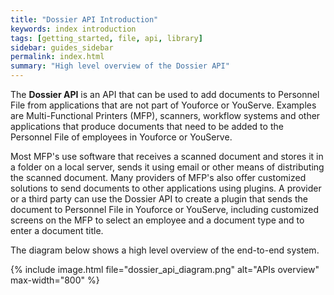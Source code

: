 ```yaml
---
title: "Dossier API Introduction"
keywords: index introduction
tags: [getting_started, file, api, library]
sidebar: guides_sidebar
permalink: index.html
summary: "High level overview of the Dossier API"
---
```



The **Dossier API** is an API that can be used to add documents to Personnel File from applications that are not part of Youforce or YouServe. Examples are Multi-Functional Printers (MFP), scanners, workflow systems and other applications that produce documents that need to be added to the Personnel File of employees in Youforce or YouServe.

Most MFP's use software that receives a scanned document and stores it in a folder on a local server, sends it using email or other means of distributing the scanned document. Many providers of MFP's also offer customized solutions to send documents to other applications using plugins. A provider or a third party can use the Dossier API to create a plugin that sends the document to Personnel File in Youforce or YouServe, including customized screens on the MFP to select an employee and a document type and to enter a document title.

The diagram below shows a high level overview of the end-to-end system.

{% include image.html file="dossier_api_diagram.png" alt="APIs overview" max-width="800" %}
